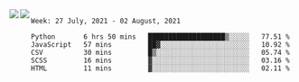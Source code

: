 <a href="https://github.com/anuraghazra/github-readme-stats">
  <img align="left" src="https://github-readme-stats.vercel.app/api?username=Tanesan&count_private=true&show_icons=true" />
</a>
<a href="https://github.com/anuraghazra/github-readme-stats">
  <img align="left" src="https://github-readme-stats.vercel.app/api/top-langs/?username=Tanesan" />
</a>

<!--START_SECTION:waka-->
```text
Week: 27 July, 2021 - 02 August, 2021

Python       6 hrs 50 mins   ███████████████████▒░░░░░   77.51 % 
JavaScript   57 mins         ██▓░░░░░░░░░░░░░░░░░░░░░░   10.92 % 
CSV          30 mins         █▒░░░░░░░░░░░░░░░░░░░░░░░   05.74 % 
SCSS         16 mins         ▓░░░░░░░░░░░░░░░░░░░░░░░░   03.16 % 
HTML         11 mins         ▓░░░░░░░░░░░░░░░░░░░░░░░░   02.11 % 
```
<!--END_SECTION:waka-->

